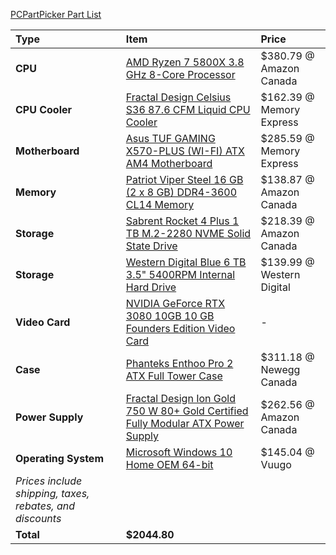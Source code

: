 [PCPartPicker Part List](https://ca.pcpartpicker.com/list/shnyH2)

Type|Item|Price
:----|:----|:----
**CPU** | [AMD Ryzen 7 5800X 3.8 GHz 8-Core Processor](https://ca.pcpartpicker.com/product/qtvqqs/amd-ryzen-7-5800x-38-ghz-8-core-processor-100-100000063wof) | $380.79 @ Amazon Canada
**CPU Cooler** | [Fractal Design Celsius S36 87.6 CFM Liquid CPU Cooler](https://ca.pcpartpicker.com/product/NMtWGX/fractal-design-celsius-s36-876-cfm-liquid-cpu-cooler-fd-wcu-celsius-s36-bk) | $162.39 @ Memory Express
**Motherboard** | [Asus TUF GAMING X570-PLUS (WI-FI) ATX AM4 Motherboard](https://ca.pcpartpicker.com/product/dmGnTW/asus-tuf-gaming-x570-plus-wi-fi-atx-am4-motherboard-tuf-gaming-x570-plus-wi-fi) | $285.59 @ Memory Express
**Memory** | [Patriot Viper Steel 16 GB (2 x 8 GB) DDR4-3600 CL14 Memory](https://ca.pcpartpicker.com/product/HF6p99/patriot-viper-steel-16-gb-2-x-8-gb-ddr4-3600-cl14-memory-pvs416g360c4k) | $138.87 @ Amazon Canada
**Storage** | [Sabrent Rocket 4 Plus 1 TB M.2-2280 NVME Solid State Drive](https://ca.pcpartpicker.com/product/dpyqqs/sabrent-rocket-4-plus-1-tb-m2-2280-nvme-solid-state-drive-sb-rkt4p-1tb) | $218.39 @ Amazon Canada
**Storage** | [Western Digital Blue 6 TB 3.5" 5400RPM Internal Hard Drive](https://ca.pcpartpicker.com/product/Z2HRsY/western-digital-blue-6-tb-35-5400rpm-internal-hard-drive-wd60ezaz) | $139.99 @ Western Digital
**Video Card** | [NVIDIA GeForce RTX 3080 10GB 10 GB Founders Edition Video Card](https://ca.pcpartpicker.com/product/RnDkcf/nvidia-geforce-rtx-3080-10-gb-founders-edition-video-card-9001g1332530000) |-
**Case** | [Phanteks Enthoo Pro 2 ATX Full Tower Case](https://ca.pcpartpicker.com/product/gQWBD3/phanteks-enthoo-pro-2-atx-full-tower-case-ph-es620ptg_dbk01) | $311.18 @ Newegg Canada
**Power Supply** | [Fractal Design Ion Gold 750 W 80+ Gold Certified Fully Modular ATX Power Supply](https://ca.pcpartpicker.com/product/mL92FT/fractal-design-ion-gold-750-w-80-gold-certified-fully-modular-atx-power-supply-fd-p-ia2g-750) | $262.56 @ Amazon Canada
**Operating System** | [Microsoft Windows 10 Home OEM 64-bit](https://ca.pcpartpicker.com/product/wtgPxr/microsoft-os-kw900140) | $145.04 @ Vuugo
 | *Prices include shipping, taxes, rebates, and discounts* |
 | **Total** | **$2044.80**
